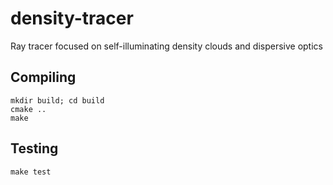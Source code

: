 # density-tracer
Ray tracer focused on self-illuminating density clouds and dispersive optics

## Compiling
```
mkdir build; cd build
cmake ..
make
```

## Testing
```
make test
```